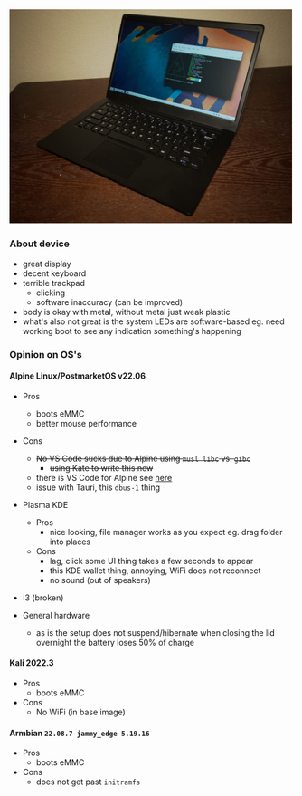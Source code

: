 <img src="./pbp.JPG" width="500" />

### About device

- great display
- decent keyboard
- terrible trackpad
  - clicking
  - software inaccuracy (can be improved)
- body is okay with metal, without metal just weak plastic
- what's also not great is the system LEDs are software-based
  eg. need working boot to see any indication something's happening

### Opinion on OS's

#### Alpine Linux/PostmarketOS v22.06

- Pros
  - boots eMMC
  - better mouse performance
- Cons
  - ~~No VS Code sucks due to Alpine using `musl libc` vs. `gibc`~~
    - ~~using Kate to write this now~~
  - there is VS Code for Alpine see [here](https://pkgs.alpinelinux.org/package/edge/testing/aarch64/code-oss)
  - issue with Tauri, this `dbus-1` thing

- Plasma KDE
  - Pros
    - nice looking, file manager works as you expect eg. drag folder into places
  - Cons
    - lag, click some UI thing takes a few seconds to appear
    - this KDE wallet thing, annoying, WiFi does not reconnect
    - no sound (out of speakers)

- i3 (broken)

- General hardware
  - as is the setup does not suspend/hibernate when closing the lid
    overnight the battery loses 50% of charge

#### Kali 2022.3

- Pros
  - boots eMMC
- Cons
  - No WiFi (in base image)

#### Armbian `22.08.7 jammy_edge 5.19.16`

- Pros
  - boots eMMC
- Cons
  - does not get past `initramfs`
